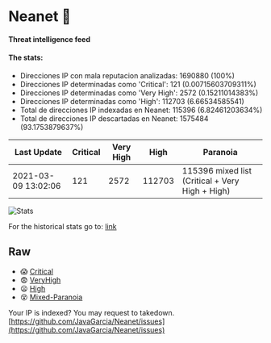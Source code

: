 # Neanet :hocho:
#### Threat intelligence feed
#### The stats:

- Direcciones IP con mala reputacion analizadas: 1690880 (100%)
- Direcciones IP determinadas como 'Critical':  121 (0.00715603709311%)
- Direcciones IP determinadas como 'Very High':  2572 (0.15211014383%)
- Direcciones IP determinadas como 'High':  112703 (6.66534585541)
- Total de direcciones IP indexadas en Neanet:  115396 (6.82461203634%)
- Total de direcciones IP descartadas en Neanet:  1575484 (93.1753879637%)

| Last Update | Critical | Very High | High | Paranoia |
| --- | --- | --- | --- | --- |
| 2021-03-09 13:02:06 | 121 | 2572 | 112703 | 115396 mixed list (Critical + Very High + High)|

![Stats](https://docs.google.com/spreadsheets/d/e/2PACX-1vSnaNMIXVabIpDJjufMlzH7poXnshF3mgd8Is1g9ytUEzVsP5my4Trn8f-xkoLLQ38xpL3HtmUexLo6/pubchart?oid=501124687&format=image)

For the historical stats go to: [link](/stats.csv)
## Raw
- :scream: [Critical](https://raw.githubusercontent.com/JavaGarcia/Neanet/master/blacklists/neanet_critical.txt)
- :fearful: [VeryHigh](https://raw.githubusercontent.com/JavaGarcia/Neanet/master/blacklists/neanet_veryHigh.txtt)
- :frowning: [High](https://raw.githubusercontent.com/JavaGarcia/Neanet/master/blacklists/neanet_high.txt)
- :dizzy_face: [Mixed-Paranoia](https://raw.githubusercontent.com/JavaGarcia/Neanet/master/blacklists/neanet_all.txt)


Your IP is indexed? You may request to takedown. [https://github.com/JavaGarcia/Neanet/issues](https://github.com/JavaGarcia/Neanet/issues)


































































































































































































































































































































































































































































































































































































































































































































































































































































































































































































































































































































































































































































































































































































































































































































































































































































































































































































































































































































































































































































































































































































































































































































































































































































































































































































































































































































































































































































































































































































































































































































































































































































































































































































































































































































































































































































































































































































































































































































































































































































































































































































































































































































































































































































































































































































































































































































































































































































































































